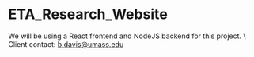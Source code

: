 # ETA_Research_Website
We will be using a React frontend and NodeJS backend for this project. \\
Client contact: b.davis@umass.edu
